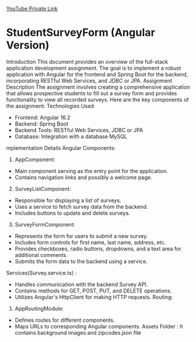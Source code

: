 [YouTube Private Link](https://youtu.be/tA7Rh4kdgO0)


# StudentSurveyForm (Angular Version)

Introduction
This document provides an overview of the full-stack application development assignment. The goal is to implement a robust application with Angular for the frontend and Spring Boot for the backend, incorporating RESTful Web Services, and JDBC or JPA.
Assignment Description
The assignment involves creating a comprehensive application that allows prospective students to fill out a survey form and provides functionality to view all recorded surveys. Here are the key components of the assignment:
Technologies Used
- Frontend: Angular 16.2
- Backend: Spring Boot
- Backend Tools: RESTful Web Services, JDBC or JPA
- Database: Integration with a database MySQL

mplementation Details
Angular Components:
1. AppComponent:
- Main component serving as the entry point for the application.
- Contains navigation links and possibly a welcome page.
2. SurveyListComponent:
- Responsible for displaying a list of surveys.
- Uses a service to fetch survey data from the backend.
- Includes buttons to update and delete surveys.
3. SurveyFormComponent:
- Represents the form for users to submit a new survey.
- Includes form controls for first name, last name, address, etc.
- Provides checkboxes, radio buttons, dropdowns, and a text area for additional
comments.
- Submits the form data to the backend using a service.
 
Services(Survey.service.ts) :
- Handles communication with the backend Survey API.
- Contains methods for GET, POST, PUT, and DELETE operations.
- Utilizes Angular's HttpClient for making HTTP requests.
Routing:
1. AppRoutingModule:
- Defines routes for different components.
- Maps URLs to corresponding Angular components.
Assets Folder : It contains background images and zipcodes.json file

